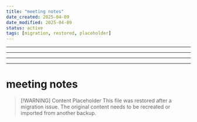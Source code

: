 ```yaml
---
title: "meeting notes"
date_created: 2025-04-09
date_modified: 2025-04-09
status: active
tags: [migration, restored, placeholder]
---
```


---

---

---

---

# meeting notes

> [\!WARNING] Content Placeholder
> This file was restored after a migration issue. The original content needs to be recreated or imported from another backup.

